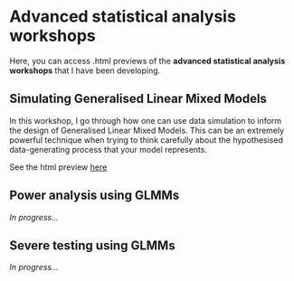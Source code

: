 
# Advanced statistical analysis workshops

Here, you can access .html previews of the **advanced statistical analysis workshops** that I have been developing.

## Simulating Generalised Linear Mixed Models

In this workshop, I go through how one can use data simulation to inform the design of Generalised Linear Mixed Models. This can be an extremely powerful technique when trying to think carefully about the hypothesised data-generating process that your model represents.

See the html preview [here](https://htmlpreview.github.io/?https://github.com/haganjam/computational-biology/blob/main/03-statistics/01-simulating-glm-m-s.html)

## Power analysis using GLMMs

*In progress...*

## Severe testing using GLMMs

*In progress...*